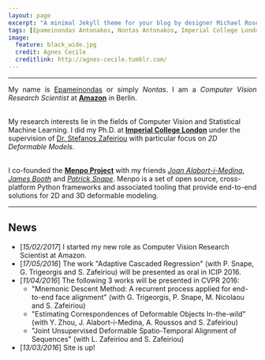 ```yaml
---
layout: page
excerpt: "A minimal Jekyll theme for your blog by designer Michael Rose."
tags: [Epameinondas Antonakos, Nontas Antonakos, Imperial College London, Computer Vision, Deformable Models, Menpo]
image:
  feature: black_wide.jpg
  credit: Agnes Cecile
  creditlink: http://agnes-cecile.tumblr.com/
---
```


---

<p align="justify">My name is <a href="https://en.wikipedia.org/wiki/Epaminondas">Epameinondas</a> or simply <i>Nontas</i>. I am a <i>Computer Vision Research Scientist</i>
at <a href="https://www.amazon.jobs/location/berlin-germany"><b>Amazon</b></a> in Berlin.<br/><br/>

My research interests lie in the fields of Computer Vision and Statistical Machine Learning. I did my Ph.D. at <a href="http://www.imperial.ac.uk/computing"><b>Imperial College London</b></a> under the supervision of <a href="https://wp.doc.ic.ac.uk/szafeiri/">Dr. Stefanos Zafeiriou</a> with particular focus on <i>2D Deformable Models</i>.<br/><br/>

I co-founded the <a href="http://www.menpo.org/"><b>Menpo Project</b></a> with my friends <a href="https://github.com/jalabort"><i>Joan Alabort-i-Medina</i></a>, <a href="http://www.jamesabooth.com/"><i>James Booth</i></a> and <a href="http://patricksnape.github.io/"><i>Patrick Snape</i></a>. Menpo is a set of open source, cross-platform Python frameworks and associated tooling that provide end-to-end solutions for 2D and 3D deformable modeling.</p>

---

## News
* [*15/02/2017*] I started my new role as Computer Vision Research Scientist at Amazon.
* [*17/05/2016*] The work "Adaptive Cascaded Regression" (with P. Snape, G. Trigeorgis and S. Zafeiriou) will be presented as oral in ICIP 2016.
* [*11/04/2016*] The following 3 works will be presented in CVPR 2016:
  * "Mnemonic Descent Method: A recurrent process applied for end-to-end face alignment" (with G. Trigeorgis, P. Snape, M. Nicolaou and S. Zafeiriou)
  * "Estimating Correspondences of Deformable Objects In-the-wild" (with Y. Zhou, J. Alabort-i-Medina, A. Roussos and S. Zafeiriou)
  * "Joint Unsupervised Deformable Spatio-Temporal Alignment of Sequences" (with L. Zafeiriou and S. Zafeiriou)
* [*13/03/2016*] Site is up!
